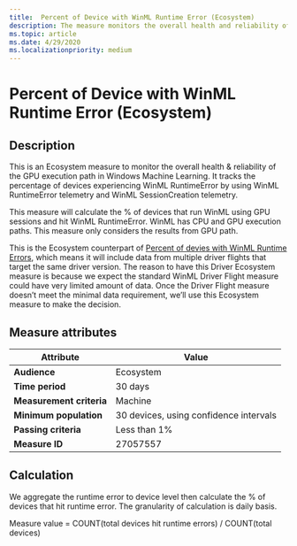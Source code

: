 ```yaml
---
title:  Percent of Device with WinML Runtime Error (Ecosystem)
description: The measure monitors the overall health and reliability of Windows Machine Learning 
ms.topic: article
ms.date: 4/29/2020
ms.localizationpriority: medium
---
```


# Percent of Device with WinML Runtime Error (Ecosystem)

## Description

This is an Ecosystem measure to monitor the overall health & reliability of the GPU execution path in Windows Machine Learning. It tracks the percentage of devices experiencing WinML RuntimeError by using WinML RuntimeError telemetry and WinML SessionCreation telemetry.

This measure will calculate the % of devices that run WinML using GPU sessions and hit WinML RuntimeError. WinML has CPU and GPU execution paths. This measure only considers the results from GPU path.

This is the Ecosystem counterpart of [Percent of devies with WinML Runtime Errors](https://docs.microsoft.com/windows-hardware/drivers/dashboard/pct-devices-winml-runtime-error), which means it will include data from multiple driver flights that target the same driver version. The reason to have this Driver Ecosystem measure is because we expect the standard WinML Driver Flight measure could have very limited amount of data. Once the Driver Flight measure doesn’t meet the minimal data requirement, we’ll use this Ecosystem measure to make the decision.

## Measure attributes

|Attribute|Value|
|----|----|
|**Audience**|Ecosystem|
|**Time period**|30 days|
|**Measurement criteria**|Machine|
|**Minimum population**|30 devices, using confidence intervals|
|**Passing criteria**|Less than 1%|
|**Measure ID**|27057557|

## Calculation

We aggregate the runtime error to device level then calculate the % of devices that hit runtime error. The granularity of calculation is  daily basis.

Measure value = COUNT(total devices hit runtime errors) / COUNT(total devices)
